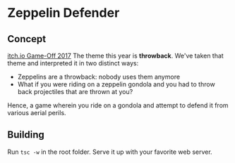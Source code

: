 # Zeppelin Defender

## Concept
[itch.io Game-Off 2017](https://itch.io/jam/game-off-2017)
The theme this year is **throwback**. We've taken that theme and interpreted it in two distinct ways:

- Zeppelins are a throwback: nobody uses them anymore
- What if you were riding on a zeppelin gondola and you had to throw back projectiles that are thrown at you?

Hence, a game wherein you ride on a gondola and attempt to defend it from various aerial perils.

## Building

Run `tsc -w` in the root folder. Serve it up with your favorite web server.
